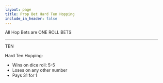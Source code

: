 ```yaml
---
layout: page
title: Prop Bet Hard Ten Hopping
include_in_header: false
---
```

All Hop Bets are ONE ROLL BETS

---
TEN

Hard Ten Hopping:

- Wins on dice roll: 5-5
- Loses on any other number
- Pays 31 for 1
